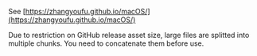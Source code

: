 See [https://zhangyoufu.github.io/macOS/](https://zhangyoufu.github.io/macOS/)

Due to restriction on GitHub release asset size, large files are splitted into multiple chunks. You need to concatenate them before use.
